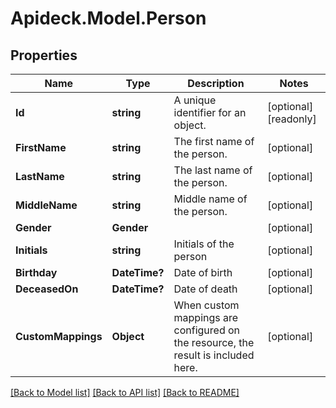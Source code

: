 # Apideck.Model.Person

## Properties

Name | Type | Description | Notes
------------ | ------------- | ------------- | -------------
**Id** | **string** | A unique identifier for an object. | [optional] [readonly] 
**FirstName** | **string** | The first name of the person. | [optional] 
**LastName** | **string** | The last name of the person. | [optional] 
**MiddleName** | **string** | Middle name of the person. | [optional] 
**Gender** | **Gender** |  | [optional] 
**Initials** | **string** | Initials of the person | [optional] 
**Birthday** | **DateTime?** | Date of birth | [optional] 
**DeceasedOn** | **DateTime?** | Date of death | [optional] 
**CustomMappings** | **Object** | When custom mappings are configured on the resource, the result is included here. | [optional] 

[[Back to Model list]](../README.md#documentation-for-models) [[Back to API list]](../README.md#documentation-for-api-endpoints) [[Back to README]](../README.md)

